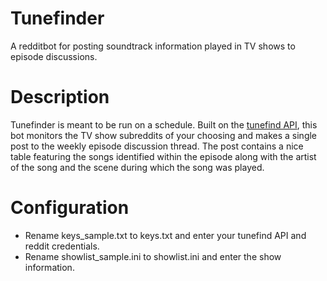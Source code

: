 # Tunefinder
A redditbot for posting soundtrack information played in TV shows to episode discussions.

# Description
Tunefinder is meant to be run on a schedule. Built on the <a href="http://www.tunefind.com/api">tunefind API</a>, this bot monitors the TV show subreddits of your choosing and makes a single post to the weekly episode discussion thread. The post contains a nice table featuring the songs identified within the episode along with the artist of the song and the scene during which the song was played. 

# Configuration
- Rename keys_sample.txt to keys.txt and enter your tunefind API and reddit credentials.
- Rename showlist_sample.ini to showlist.ini and enter the show information. 

